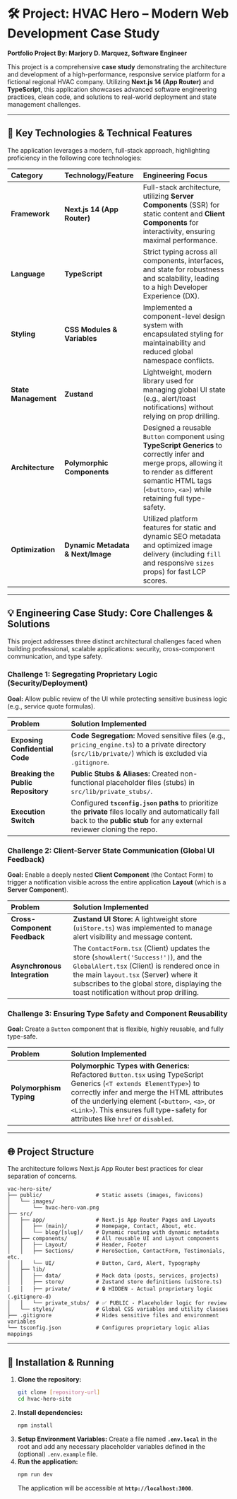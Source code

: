 # 🛠️ Project: HVAC Hero – Modern Web Development Case Study

**Portfolio Project By: Marjory D. Marquez, Software Engineer**

This project is a comprehensive **case study** demonstrating the architecture and development of a high-performance, responsive service platform for a fictional regional HVAC company. Utilizing **Next.js 14 (App Router)** and **TypeScript**, this application showcases advanced software engineering practices, clean code, and solutions to real-world deployment and state management challenges.

***

## 🚀 Key Technologies & Technical Features

The application leverages a modern, full-stack approach, highlighting proficiency in the following core technologies:

| Category | Technology/Feature | Engineering Focus |
| :--- | :--- | :--- |
| **Framework** | **Next.js 14 (App Router)** | Full-stack architecture, utilizing **Server Components** (SSR) for static content and **Client Components** for interactivity, ensuring maximal performance. |
| **Language** | **TypeScript** | Strict typing across all components, interfaces, and state for robustness and scalability, leading to a high Developer Experience (DX). |
| **Styling** | **CSS Modules & Variables** | Implemented a component-level design system with encapsulated styling for maintainability and reduced global namespace conflicts. |
| **State Management** | **Zustand** | Lightweight, modern library used for managing global UI state (e.g., alert/toast notifications) without relying on prop drilling. |
| **Architecture** | **Polymorphic Components** | Designed a reusable `Button` component using **TypeScript Generics** to correctly infer and merge props, allowing it to render as different semantic HTML tags (`<button>`, `<a>`) while retaining full type-safety. |
| **Optimization** | **Dynamic Metadata & Next/Image** | Utilized platform features for static and dynamic SEO metadata and optimized image delivery (including `fill` and responsive `sizes` props) for fast LCP scores. |

***

## 💡 Engineering Case Study: Core Challenges & Solutions

This project addresses three distinct architectural challenges faced when building professional, scalable applications: security, cross-component communication, and type safety.

### Challenge 1: Segregating Proprietary Logic (Security/Deployment)

**Goal:** Allow public review of the UI while protecting sensitive business logic (e.g., service quote formulas).

| Problem | Solution Implemented |
| :--- | :--- |
| **Exposing Confidential Code** | **Code Segregation:** Moved sensitive files (e.g., `pricing_engine.ts`) to a private directory (`src/lib/private/`) which is excluded via `.gitignore`. |
| **Breaking the Public Repository** | **Public Stubs & Aliases:** Created non-functional placeholder files (stubs) in `src/lib/private_stubs/`. |
| **Execution Switch** | Configured **`tsconfig.json` paths** to prioritize the **private** files locally and automatically fall back to the **public stub** for any external reviewer cloning the repo. |

### Challenge 2: Client-Server State Communication (Global UI Feedback)

**Goal:** Enable a deeply nested **Client Component** (the Contact Form) to trigger a notification visible across the entire application **Layout** (which is a **Server Component**).

| Problem | Solution Implemented |
| :--- | :--- |
| **Cross-Component Feedback** | **Zustand UI Store:** A lightweight store (`uiStore.ts`) was implemented to manage alert visibility and message content. |
| **Asynchronous Integration** | The `ContactForm.tsx` (Client) updates the store (`showAlert('Success!')`), and the `GlobalAlert.tsx` (Client) is rendered once in the main `layout.tsx` (Server) where it subscribes to the global store, displaying the toast notification without prop drilling. |

### Challenge 3: Ensuring Type Safety and Component Reusability

**Goal:** Create a `Button` component that is flexible, highly reusable, and fully type-safe.

| Problem | Solution Implemented |
| :--- | :--- |
| **Polymorphism Typing** | **Polymorphic Types with Generics:** Refactored `Button.tsx` using TypeScript Generics (`<T extends ElementType>`) to correctly infer and merge the HTML attributes of the underlying element (`<button>`, `<a>`, or `<Link>`). This ensures full type-safety for attributes like `href` or `disabled`. |

***

## 🌐 Project Structure

The architecture follows Next.js App Router best practices for clear separation of concerns.

```
vac-hero-site/
├── public/                 # Static assets (images, favicons)
│   └── images/
│       └── hvac-hero-van.png
├── src/
│   ├── app/                # Next.js App Router Pages and Layouts
│   │   ├── (main)/         # Homepage, Contact, About, etc.
│   │   └── blog/[slug]/    # Dynamic routing with dynamic metadata
│   ├── components/         # All reusable UI and Layout components
│   │   ├── Layout/         # Header, Footer
│   │   ├── Sections/       # HeroSection, ContactForm, Testimonials, etc.
│   │   └── UI/             # Button, Card, Alert, Typography
│   ├── lib/
│   │   ├── data/           # Mock data (posts, services, projects)
│   │   ├── store/          # Zustand store definitions (uiStore.ts)
│   │   ├── private/        # 🔒 HIDDEN - Actual proprietary logic (.gitignore-d)
│   │   └── private_stubs/  # ✅ PUBLIC - Placeholder logic for review
│   └── styles/             # Global CSS variables and utility classes
├── .gitignore              # Hides sensitive files and environment variables
└── tsconfig.json           # Configures proprietary logic alias mappings

```

***

## 🚀 Installation & Running

1.  **Clone the repository:**
    ```bash
    git clone [repository-url]
    cd hvac-hero-site
    ```
2.  **Install dependencies:**
    ```bash
    npm install
    ```
3.  **Setup Environment Variables:**
    Create a file named **`.env.local`** in the root and add any necessary placeholder variables defined in the (optional) `.env.example` file.
4.  **Run the application:**
    ```bash
    npm run dev
    ```
    The application will be accessible at **`http://localhost:3000`**.

